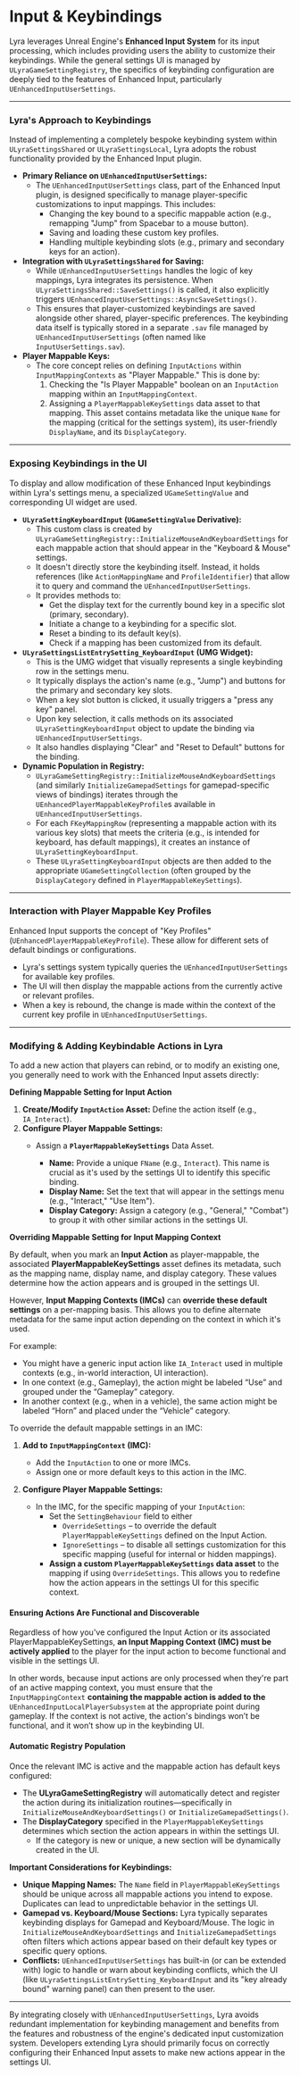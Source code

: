 # Input & Keybindings

Lyra leverages Unreal Engine's **Enhanced Input System** for its input processing, which includes providing users the ability to customize their keybindings. While the general settings UI is managed by `ULyraGameSettingRegistry`, the specifics of keybinding configuration are deeply tied to the features of Enhanced Input, particularly `UEnhancedInputUserSettings`.

***

### **Lyra's Approach to Keybindings**

Instead of implementing a completely bespoke keybinding system within `ULyraSettingsShared` or `ULyraSettingsLocal`, Lyra adopts the robust functionality provided by the Enhanced Input plugin.

* **Primary Reliance on `UEnhancedInputUserSettings`:**
  * The `UEnhancedInputUserSettings` class, part of the Enhanced Input plugin, is designed specifically to manage player-specific customizations to input mappings. This includes:
    * Changing the key bound to a specific mappable action (e.g., remapping "Jump" from Spacebar to a mouse button).
    * Saving and loading these custom key profiles.
    * Handling multiple keybinding slots (e.g., primary and secondary keys for an action).
* **Integration with `ULyraSettingsShared` for Saving:**
  * While `UEnhancedInputUserSettings` handles the logic of key mappings, Lyra integrates its persistence. When `ULyraSettingsShared::SaveSettings()` is called, it also explicitly triggers `UEnhancedInputUserSettings::AsyncSaveSettings()`.
  * This ensures that player-customized keybindings are saved alongside other shared, player-specific preferences. The keybinding data itself is typically stored in a separate `.sav` file managed by `UEnhancedInputUserSettings` (often named like `InputUserSettings.sav`).
* **Player Mappable Keys:**
  * The core concept relies on defining `InputActions` within `InputMappingContexts` as "Player Mappable." This is done by:
    1. Checking the "Is Player Mappable" boolean on an `InputAction` mapping within an `InputMappingContext`.
    2. Assigning a `PlayerMappableKeySettings` data asset to that mapping. This asset contains metadata like the unique `Name` for the mapping (critical for the settings system), its user-friendly `DisplayName`, and its `DisplayCategory`.

***

### **Exposing Keybindings in the UI**

To display and allow modification of these Enhanced Input keybindings within Lyra's settings menu, a specialized `UGameSettingValue` and corresponding UI widget are used.

* **`ULyraSettingKeyboardInput` (`UGameSettingValue` Derivative):**
  * This custom class is created by `ULyraGameSettingRegistry::InitializeMouseAndKeyboardSettings` for each mappable action that should appear in the "Keyboard & Mouse" settings.
  * It doesn't directly store the keybinding itself. Instead, it holds references (like `ActionMappingName` and `ProfileIdentifier`) that allow it to query and command the `UEnhancedInputUserSettings`.
  * It provides methods to:
    * Get the display text for the currently bound key in a specific slot (primary, secondary).
    * Initiate a change to a keybinding for a specific slot.
    * Reset a binding to its default key(s).
    * Check if a mapping has been customized from its default.
* **`ULyraSettingsListEntrySetting_KeyboardInput` (UMG Widget):**
  * This is the UMG widget that visually represents a single keybinding row in the settings menu.
  * It typically displays the action's name (e.g., "Jump") and buttons for the primary and secondary key slots.
  * When a key slot button is clicked, it usually triggers a "press any key" panel.
  * Upon key selection, it calls methods on its associated `ULyraSettingKeyboardInput` object to update the binding via `UEnhancedInputUserSettings`.
  * It also handles displaying "Clear" and "Reset to Default" buttons for the binding.
* **Dynamic Population in Registry:**
  * `ULyraGameSettingRegistry::InitializeMouseAndKeyboardSettings` (and similarly `InitializeGamepadSettings` for gamepad-specific views of bindings) iterates through the `UEnhancedPlayerMappableKeyProfile`s available in `UEnhancedInputUserSettings`.
  * For each `FKeyMappingRow` (representing a mappable action with its various key slots) that meets the criteria (e.g., is intended for keyboard, has default mappings), it creates an instance of `ULyraSettingKeyboardInput`.
  * These `ULyraSettingKeyboardInput` objects are then added to the appropriate `UGameSettingCollection` (often grouped by the `DisplayCategory` defined in `PlayerMappableKeySettings`).

***

### **Interaction with Player Mappable Key Profiles**

Enhanced Input supports the concept of "Key Profiles" (`UEnhancedPlayerMappableKeyProfile`). These allow for different sets of default bindings or configurations.

* Lyra's settings system typically queries the `UEnhancedInputUserSettings` for available key profiles.
* The UI will then display the mappable actions from the currently active or relevant profiles.
* When a key is rebound, the change is made within the context of the current key profile in `UEnhancedInputUserSettings`.

***

### **Modifying & Adding Keybindable Actions in Lyra**

To add a new action that players can rebind, or to modify an existing one, you generally need to work with the Enhanced Input assets directly:

**Defining Mappable Setting for Input Action**

1. **Create/Modify `InputAction` Asset:** Define the action itself (e.g., `IA_Interact`).
2. **Configure Player Mappable Settings:**
   *   Assign a **`PlayerMappableKeySettings`** Data Asset.

       * **Name:** Provide a unique `FName` (e.g., `Interact`). This name is crucial as it's used by the settings UI to identify this specific binding.
       * **Display Name:** Set the text that will appear in the settings menu (e.g., "Interact," "Use Item").
       * **Display Category:** Assign a category (e.g., "General," "Combat") to group it with other similar actions in the settings UI.

       <img src=".gitbook/assets/image (36).png" alt="" title="Setting the Player Mappable Key Settings in an input action">

**Overriding Mappable Setting for Input Mapping Context**

By default, when you mark an **Input Action** as player-mappable, the associated **PlayerMappableKeySettings** asset defines its metadata, such as the mapping name, display name, and display category. These values determine how the action appears and is grouped in the settings UI.

However, **Input Mapping Contexts (IMCs)** can **override these default settings** on a per-mapping basis. This allows you to define alternate metadata for the same input action depending on the context in which it's used.

For example:

* You might have a generic input action like `IA_Interact` used in multiple contexts (e.g., in-world interaction, UI interaction).
* In one context (e.g., Gameplay), the action might be labeled “Use” and grouped under the “Gameplay” category.
* In another context (e.g., when in a vehicle), the same action might be labeled “Horn” and placed under the “Vehicle” category.

To override the default mappable settings in an IMC:

1. **Add to `InputMappingContext` (IMC):**
   * Add the `InputAction` to one or more IMCs.
   * Assign one or more default keys to this action in the IMC.
2.  **Configure Player Mappable Settings:**

    * In the IMC, for the specific mapping of your `InputAction`:
      * Set the `SettingBehaviour` field to either
        * `OverrideSettings` – to override the default `PlayerMappableKeySettings` defined on the Input Action.
        * `IgnoreSettings` – to disable all settings customization for this specific mapping (useful for internal or hidden mappings).
      * **Assign a custom `PlayerMappableKeySettings` data asset** to the mapping if using `OverrideSettings`. This allows you to redefine how the action appears in the settings UI for this specific context.

    <img src=".gitbook/assets/image (3) (1) (1) (1) (1) (1) (1).png" alt="" title="Overriding IA_QuickSlot1 in ShooterBase IMC">

#### Ensuring Actions Are Functional and Discoverable

Regardless of how you've configured the Input Action or its associated PlayerMappableKeySettings, **an Input Mapping Context (IMC) must be actively applied** to the player for the input action to become functional and visible in the settings UI.

In other words, because input actions are only processed when they're part of an active mapping context, you must ensure that the `InputMappingContext` **containing the mappable action is added to the** `UEnhancedInputLocalPlayerSubsystem` at the appropriate point during gameplay. If the context is not active, the action's bindings won’t be functional, and it won’t show up in the keybinding UI.

#### Automatic Registry Population

Once the relevant IMC is active and the mappable action has default keys configured:

* The **ULyraGameSettingRegistry** will automatically detect and register the action during its initialization routines—specifically in `InitializeMouseAndKeyboardSettings()` or `InitializeGamepadSettings()`.
* The **DisplayCategory** specified in the `PlayerMappableKeySettings` determines which section the action appears in within the settings UI.
  * If the category is new or unique, a new section will be dynamically created in the UI.

**Important Considerations for Keybindings:**

* **Unique Mapping Names:** The `Name` field in `PlayerMappableKeySettings` should be unique across all mappable actions you intend to expose. Duplicates can lead to unpredictable behavior in the settings UI.
* **Gamepad vs. Keyboard/Mouse Sections:** Lyra typically separates keybinding displays for Gamepad and Keyboard/Mouse. The logic in `InitializeMouseAndKeyboardSettings` and `InitializeGamepadSettings` often filters which actions appear based on their default key types or specific query options.
* **Conflicts:** `UEnhancedInputUserSettings` has built-in (or can be extended with) logic to handle or warn about keybinding conflicts, which the UI (like `ULyraSettingsListEntrySetting_KeyboardInput` and its "key already bound" warning panel) can then present to the user.

***

By integrating closely with `UEnhancedInputUserSettings`, Lyra avoids redundant implementation for keybinding management and benefits from the features and robustness of the engine's dedicated input customization system. Developers extending Lyra should primarily focus on correctly configuring their Enhanced Input assets to make new actions appear in the settings UI.
